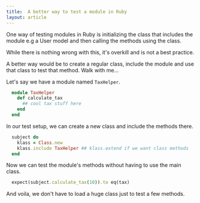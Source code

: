 ```yaml
---
title:  A better way to test a module in Ruby
layout: article
---
```


One way of testing modules in Ruby is initializing the class that includes the module e.g a User model and then calling the methods using the class.

While there is nothing wrong with this, it's overkill and is not a best practice.

A better way would be to create a regular class, include the module and use that class to test that method. Walk with me...

Let's say we have a module named `TaxHelper`.

```ruby
  module TaxHelper
    def calculate_tax
      ## cool tax stuff here
    end
  end
```

In our test setup, we can create a new class and include the methods there.

```ruby
  subject do
    klass = Class.new
    klass.include TaxHelper ## klass.extend if we want class methods
  end
```

Now we can test the module's methods without having to use the main class.

```ruby
  expect(subject.calculate_tax(10)).to eq(tax)
```

And voila, we don't have to load a huge class just to test a few methods.
